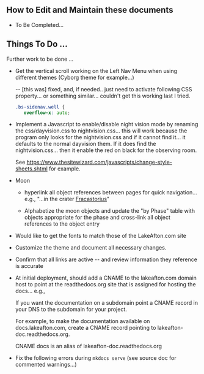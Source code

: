 
## How to Edit and Maintain these documents

- To Be Completed...

## Things To Do ...

Further work to be done ...

- Get the vertical scroll working on the Left Nav Menu when using different themes (Cyborg theme for example...)
    
    -- [this was] fixed, and, if needed.. just need to activate following CSS property... or something similar... couldn't get this working last I tried.
    
    ``` css
    .bs-sidenav.well {
       overflow-x: auto;
    ```

- Implement a Javascript to enable/disable night vision mode by renaming the css/dayvision.css to nightvision.css...
this will work because the program only looks for the nightvision.css
and if it cannot find it... it defaults to the normal dayvision them.
If it does find the nightvision.css... then it enable the red on black for
the observing room.

    See https://www.thesitewizard.com/javascripts/change-style-sheets.shtml for example.

- Moon
    - hyperlink all object references between pages for quick navigation... e.g., "...in the crater [Fracastorius](#fracastorius)"

    - Alphabetize the moon objects and update the "by Phase" table with objects appropriate for the phase and cross-link all object references to the object entry

- Would like to get the fonts to match those of the LakeAfton.com site

- Customize the theme and document all necessary changes.

- Confirm that all links are active -- and review information they reference is accurate

- At initial deployment, should add a CNAME to the lakeafton.com domain host to point at
    the readthedocs.org site that is assigned for hosting the docs... e.g., 

    If you want the documentation on a subdomain point a CNAME record in your DNS to the subdomain for your project.

    For example, to make the documentation available on docs.lakeafton.com, create a CNAME record pointing to lakeafton-doc.readthedocs.org.

    CNAME   docs        is an alias of lakeafton-doc.readthedocs.org

- Fix the following errors during `mkdocs serve` (see source doc for commented warnings...)
<!--WARNING -  Template variable warning: 'page_description' is being deprecated and will not be available in a future version. 
            Use 'config.site_description' instead.
WARNING -  Template variable warning: 'site_author' is being deprecated and will not be available in a future version. 
            Use 'config.site_author' instead.
WARNING -  Template variable warning: 'canonical_url' is being deprecated and will not be available in a future version. 
            Use 'page.canonical_url' instead.
WARNING -  Template variable warning: 'favicon' is being deprecated and will not be available in a future version. 
            Use '{{ base_url }}/img/favicon.ico' instead.
WARNING -  Template variable warning: 'page_title' is being deprecated and will not be available in a future version. Use 'page.title' instead.
WARNING -  Template variable warning: 'site_name' is being deprecated and will not be available in a future version. Use 'config.site_name' instead.
WARNING -  Template variable warning: 'google_analytics' is being deprecated and  will not be available in a future version. 
            Use 'config.google_analytics' instead.
WARNING -  Template variable warning: 'current_page' is being deprecated and will not be available in a future version. Use 'page' instead.
WARNING -  Template variable warning: 'copyright' is being deprecated and will not be available in a future version. Use 'config.copyright' instead.
WARNING -  Template variable warning: 'include_nav' is being deprecated and will not be available in a future version. Use 'nav|length>1' instead.
WARNING -  Template variable warning: 'include_next_prev' is being deprecated and will not be available in a future version. 
            Use '(page.next_page or page.previous_page)' instead.
WARNING -  Template variable warning: 'repo_url' is being deprecated and will not be available in a future version. Use 'config.repo_url' instead.
WARNING -  Template variable warning: 'homepage_url' is being deprecated and will not be available in a future version. Use 'nav.homepage.url' instead.
WARNING -  Template variable warning: 'previous_page' is being deprecated and will not be available in a future version. Use 'page.previous_page' instead.
WARNING -  Template variable warning: 'next_page' is being deprecated and will not be available in a future version. Use 'page.next_page' instead.
WARNING -  Template variable warning: 'repo_name' is being deprecated and will not be available in a future version. Use 'config.repo_name' instead.
WARNING -  Your theme does not appear to contain a 'main.html' template. The 'base.html' template was used instead, which is deprecated. 
            Update your theme so that the primary entry point is 'main.html'.
WARNING -  Template variable warning: 'toc' is being deprecated and will not beavailable in a future version. Use 'page.toc' instead.
WARNING -  Template variable warning: 'meta' is being deprecated and will not be available in a future version. Use 'page.meta' instead.
WARNING -  Template variable warning: 'content' is being deprecated and will not be available in a future version. Use 'page.content' instead.-->
